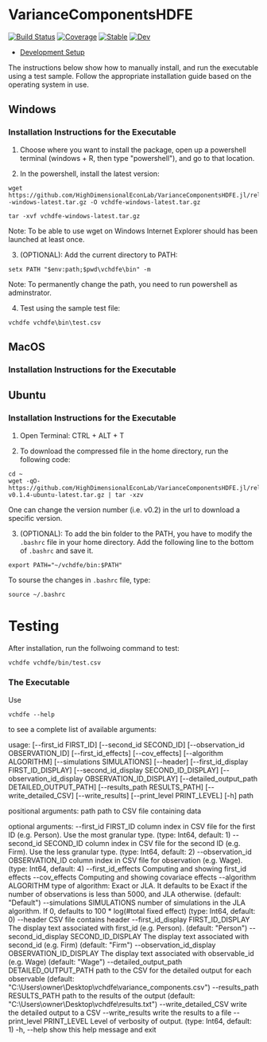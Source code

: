 # VarianceComponentsHDFE

[![Build Status](https://github.com/HighDimensionalEconLab/VarianceComponentsHDFE.jl/workflows/CI/badge.svg)](https://github.com/HighDimensionalEconLab/VarianceComponentsHDFE.jl/actions)
[![Coverage](https://codecov.io/gh/HighDimensionalEconLab/VarianceComponentsHDFE.jl/branch/master/graph/badge.svg)](https://codecov.io/gh/HighDimensionalEconLab/VarianceComponentsHDFE.jl)
[![Stable](https://img.shields.io/badge/docs-stable-blue.svg)](https://HighDimensionalEconLab.github.io/VarianceComponentsHDFE.jl/stable)
[![Dev](https://img.shields.io/badge/docs-dev-blue.svg)](https://HighDimensionalEconLab.github.io/VarianceComponentsHDFE.jl/dev)

- [Development Setup](develop.md)


The instructions below show how to manually install, and run the executable using a test sample. Follow the appropriate installation guide based on the operating system in use.

## Windows

### Installation Instructions for the Executable

1. Choose where you want to install the package, open up a powershell terminal (windows + R, then type "powershell"), and go to that location.

2. In the powershell, install the latest version:

```
wget https://github.com/HighDimensionalEconLab/VarianceComponentsHDFE.jl/releases/download/v0.1.4/vchdfe--windows-latest.tar.gz -O vchdfe-windows-latest.tar.gz
 
tar -xvf vchdfe-windows-latest.tar.gz
```
Note: To be able to use wget on Windows Internet Explorer should has been launched at least once. 

3. (OPTIONAL): Add the current directory to PATH:

```
setx PATH "$env:path;$pwd\vchdfe\bin" -m
```
Note: To permanently change the path, you need to run powershell as adminstrator. 

4. Test using the sample test file:

```
vchdfe vchdfe\bin\test.csv
```



## MacOS
### Installation Instructions for the Executable


## Ubuntu
### Installation Instructions for the Executable

1. Open Terminal: CTRL + ALT + T

2. To download the compressed file in the home directory, run the following code:

```
cd ~
wget -qO- https://github.com/HighDimensionalEconLab/VarianceComponentsHDFE.jl/releases/download/v0.1.4/vchdfe-v0.1.4-ubuntu-latest.tar.gz | tar -xzv
```
One can change the version number (i.e. v0.2) in the url to download a specific version. 

3. (OPTIONAL): To add the bin folder to the PATH, you have to modify the `.bashrc` file in your home directory. Add the following line to the bottom of `.bashrc` and save it. 
```
export PATH="~/vchdfe/bin:$PATH"
```

To sourse the changes in `.bashrc` file, type:
```
source ~/.bashrc
```


# Testing

After installation, run the follwoing command to test:
```
vchdfe vchdfe/bin/test.csv 
```


### The Executable

Use 

```
vchdfe --help
```

to see a complete list of available arguments:

usage: <PROGRAM> [--first_id FIRST_ID] [--second_id SECOND_ID]
                 [--observation_id OBSERVATION_ID]
                 [--first_id_effects] [--cov_effects]
                 [--algorithm ALGORITHM] [--simulations SIMULATIONS]
                 [--header] [--first_id_display FIRST_ID_DISPLAY]
                 [--second_id_display SECOND_ID_DISPLAY]
                 [--observation_id_display OBSERVATION_ID_DISPLAY]
                 [--detailed_output_path DETAILED_OUTPUT_PATH]
                 [--results_path RESULTS_PATH] [--write_detailed_CSV]
                 [--write_results] [--print_level PRINT_LEVEL] [-h]
                 path

positional arguments:
  path                  path to CSV file containing data

optional arguments:
  --first_id FIRST_ID   column index in CSV file for the first ID
                        (e.g. Person).  Use the most granular type.
                        (type: Int64, default: 1)
  --second_id SECOND_ID
                        column index in CSV file for the second ID
                        (e.g. Firm).  Use the less granular type.
                        (type: Int64, default: 2)
  --observation_id OBSERVATION_ID
                        column index in CSV file for observation (e.g.
                        Wage). (type: Int64, default: 4)
  --first_id_effects    Computing and showing first_id effects
  --cov_effects         Computing and showing covariace effects
  --algorithm ALGORITHM
                        type of algorithm: Exact or JLA. It defaults
                        to be Exact if the number of observations is
                        less than 5000, and JLA otherwise. (default:
                        "Default")
  --simulations SIMULATIONS
                        number of simulations in the JLA algorithm. If
                        0, defaults to 100 * log(#total fixed effect)
                        (type: Int64, default: 0)
  --header              CSV file contains header
  --first_id_display FIRST_ID_DISPLAY
                        The display text associated with first_id
                        (e.g. Person). (default: "Person")
  --second_id_display SECOND_ID_DISPLAY
                        The display text associated with second_id
                        (e.g. Firm) (default: "Firm")
  --observation_id_display OBSERVATION_ID_DISPLAY
                        The display text associated with observable_id
                        (e.g. Wage) (default: "Wage")
  --detailed_output_path DETAILED_OUTPUT_PATH
                        path to the CSV for the detailed output for
                        each observable (default:
                        "C:\\Users\\owner\\Desktop\\vchdfe\\variance_components.csv")
  --results_path RESULTS_PATH
                        path to the results of the output (default:
                        "C:\\Users\\owner\\Desktop\\vchdfe\\results.txt")
  --write_detailed_CSV  write the detailed output to a CSV
  --write_results       write the results to a file
  --print_level PRINT_LEVEL
                        Level of verbosity of output. (type: Int64,
                        default: 1)
  -h, --help            show this help message and exit




